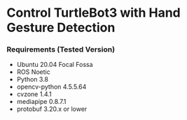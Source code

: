 # Control TurtleBot3 with Hand Gesture Detection #


### Requirements (Tested Version) ###
* Ubuntu 20.04 Focal Fossa  
* ROS Noetic  
* Python 3.8  
* opencv-python 4.5.5.64  
* cvzone 1.4.1  
* mediapipe 0.8.7.1  
* protobuf 3.20.x or lower
